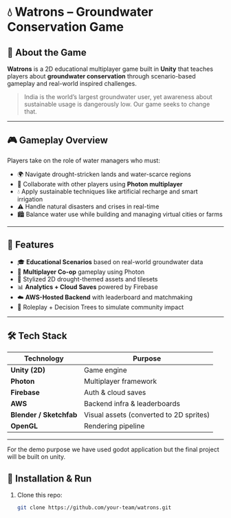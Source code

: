# 💧 Watrons – Groundwater Conservation Game

## 🧠 About the Game

**Watrons** is a 2D educational multiplayer game built in **Unity** that teaches players about **groundwater conservation** through scenario-based gameplay and real-world inspired challenges.

> India is the world’s largest groundwater user, yet awareness about sustainable usage is dangerously low. Our game seeks to change that.

---

## 🎮 Gameplay Overview

Players take on the role of water managers who must:
- 🌍 Navigate drought-stricken lands and water-scarce regions
- 💬 Collaborate with other players using **Photon multiplayer**
- 💧 Apply sustainable techniques like artificial recharge and smart irrigation
- ⚠️ Handle natural disasters and crises in real-time
- 🏙️ Balance water use while building and managing virtual cities or farms

---

## 🚀 Features

- 🎓 **Educational Scenarios** based on real-world groundwater data  
- 🤝 **Multiplayer Co-op** gameplay using Photon  
- 🧱 Stylized 2D drought-themed assets and tilesets  
- 📊 **Analytics + Cloud Saves** powered by Firebase  
- ☁️ **AWS-Hosted Backend** with leaderboard and matchmaking  
- 🧪 Roleplay + Decision Trees to simulate community impact

---

## 🛠️ Tech Stack

| Technology | Purpose |
|-----------|---------|
| **Unity (2D)** | Game engine |
| **Photon** | Multiplayer framework |
| **Firebase** | Auth & cloud saves |
| **AWS** | Backend infra & leaderboards |
| **Blender / Sketchfab** | Visual assets (converted to 2D sprites) |
| **OpenGL** | Rendering pipeline |

---
For the demo purpose we have used godot application but the final project will be built on unity.
## 📌 Installation & Run

1. Clone this repo:
   ```bash
   git clone https://github.com/your-team/watrons.git
